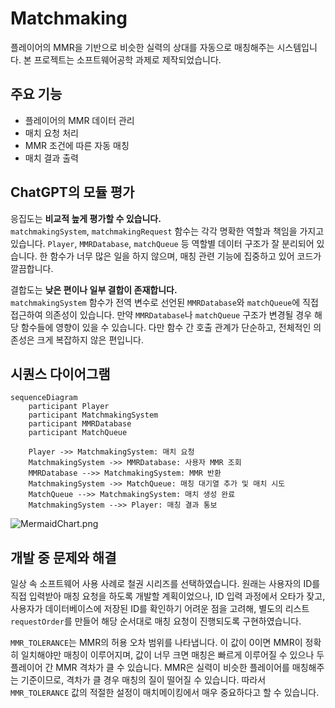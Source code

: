 # Matchmaking

플레이어의 MMR을 기반으로 비슷한 실력의 상대를 자동으로 매칭해주는 시스템입니다.
본 프로젝트는 소프트웨어공학 과제로 제작되었습니다.

## 주요 기능

- 플레이어의 MMR 데이터 관리
- 매치 요청 처리
- MMR 조건에 따른 자동 매칭
- 매치 결과 출력

## ChatGPT의 모듈 평가

응집도는 **비교적 높게 평가할 수 있습니다.**<br>
`matchmakingSystem`, `matchmakingRequest` 함수는 각각 명확한 역할과 책임을 가지고 있습니다. `Player`, `MMRDatabase`, `matchQueue` 등 역할별 데이터 구조가 잘 분리되어 있습니다. 한 함수가 너무 많은 일을 하지 않으며, 매칭 관련 기능에 집중하고 있어 코드가 깔끔합니다.

결합도는 **낮은 편이나 일부 결합이 존재합니다.**<br>
`matchmakingSystem` 함수가 전역 변수로 선언된 `MMRDatabase`와 `matchQueue`에 직접 접근하여 의존성이 있습니다. 만약 `MMRDatabase`나 `matchQueue` 구조가 변경될 경우 해당 함수들에 영향이 있을 수 있습니다. 다만 함수 간 호출 관계가 단순하고, 전체적인 의존성은 크게 복잡하지 않은 편입니다.

## 시퀀스 다이어그램

```
sequenceDiagram
    participant Player
    participant MatchmakingSystem
    participant MMRDatabase
    participant MatchQueue

    Player ->> MatchmakingSystem: 매치 요청
    MatchmakingSystem ->> MMRDatabase: 사용자 MMR 조회
    MMRDatabase -->> MatchmakingSystem: MMR 반환
    MatchmakingSystem ->> MatchQueue: 매칭 대기열 추가 및 매치 시도
    MatchQueue -->> MatchmakingSystem: 매치 생성 완료
    MatchmakingSystem -->> Player: 매칭 결과 통보
```

![MermaidChart.png](MermaidChart.png)

## 개발 중 문제와 해결
일상 속 소프트웨어 사용 사례로 철권 시리즈를 선택하였습니다.
원래는 사용자의 ID를 직접 입력받아 매칭 요청을 하도록 개발할 계획이었으나, ID 입력 과정에서 오타가 잦고, 사용자가 데이터베이스에 저장된 ID를 확인하기 어려운 점을 고려해, 별도의 리스트 `requestOrder`를 만들어 해당 순서대로 매칭 요청이 진행되도록 구현하였습니다.

`MMR_TOLERANCE`는 MMR의 허용 오차 범위를 나타냅니다. 이 값이 0이면 MMR이 정확히 일치해야만 매칭이 이루어지며, 값이 너무 크면 매칭은 빠르게 이루어질 수 있으나 두 플레이어 간 MMR 격차가 클 수 있습니다. MMR은 실력이 비슷한 플레이어를 매칭해주는 기준이므로, 격차가 클 경우 매칭의 질이 떨어질 수 있습니다. 따라서 `MMR_TOLERANCE` 값의 적절한 설정이 매치메이킹에서 매우 중요하다고 할 수 있습니다.
